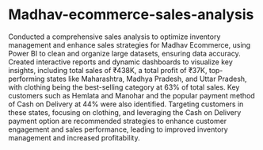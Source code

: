 # Madhav-ecommerce-sales-analysis
Conducted a comprehensive sales analysis to optimize inventory management and enhance sales strategies for Madhav Ecommerce, using Power BI to clean and organize large datasets, ensuring data accuracy. Created interactive reports and dynamic dashboards to visualize key insights, including total sales of ₹438K, a total profit of ₹37K, top-performing states like Maharashtra, Madhya Pradesh, and Uttar Pradesh, with clothing being the best-selling category at 63% of total sales. Key customers such as Hemlata and Manohar and the popular payment method of Cash on Delivery at 44% were also identified. Targeting customers in these states, focusing on clothing, and leveraging the Cash on Delivery payment option are recommended strategies to enhance customer engagement and sales performance, leading to improved inventory management and increased profitability.
